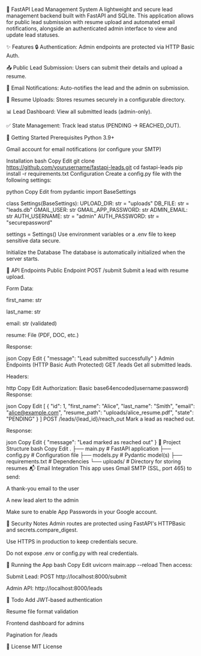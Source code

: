 📇 FastAPI Lead Management System
A lightweight and secure lead management backend built with FastAPI and SQLite. This application allows for public lead submission with resume upload and automated email notifications, alongside an authenticated admin interface to view and update lead statuses.

✨ Features
🔒 Authentication: Admin endpoints are protected via HTTP Basic Auth.

📤 Public Lead Submission: Users can submit their details and upload a resume.

📧 Email Notifications: Auto-notifies the lead and the admin on submission.

📁 Resume Uploads: Stores resumes securely in a configurable directory.

📊 Lead Dashboard: View all submitted leads (admin-only).

✅ State Management: Track lead status (PENDING → REACHED_OUT).

🚀 Getting Started
Prerequisites
Python 3.9+

Gmail account for email notifications (or configure your SMTP)

Installation
bash
Copy
Edit
git clone https://github.com/yourusername/fastapi-leads.git
cd fastapi-leads
pip install -r requirements.txt
Configuration
Create a config.py file with the following settings:

python
Copy
Edit
from pydantic import BaseSettings

class Settings(BaseSettings):
    UPLOAD_DIR: str = "uploads"
    DB_FILE: str = "leads.db"
    GMAIL_USER: str
    GMAIL_APP_PASSWORD: str
    ADMIN_EMAIL: str
    AUTH_USERNAME: str = "admin"
    AUTH_PASSWORD: str = "securepassword"

settings = Settings()
Use environment variables or a .env file to keep sensitive data secure.

Initialize the Database
The database is automatically initialized when the server starts.

🔧 API Endpoints
Public Endpoint
POST /submit
Submit a lead with resume upload.

Form Data:

first_name: str

last_name: str

email: str (validated)

resume: File (PDF, DOC, etc.)

Response:

json
Copy
Edit
{ "message": "Lead submitted successfully" }
Admin Endpoints (HTTP Basic Auth Protected)
GET /leads
Get all submitted leads.

Headers:

http
Copy
Edit
Authorization: Basic base64encoded(username:password)
Response:

json
Copy
Edit
[
  {
    "id": 1,
    "first_name": "Alice",
    "last_name": "Smith",
    "email": "alice@example.com",
    "resume_path": "uploads/alice_resume.pdf",
    "state": "PENDING"
  }
]
POST /leads/{lead_id}/reach_out
Mark a lead as reached out.

Response:

json
Copy
Edit
{ "message": "Lead marked as reached out" }
📂 Project Structure
bash
Copy
Edit
.
├── main.py              # FastAPI application
├── config.py            # Configuration file
├── models.py            # Pydantic model(s)
├── requirements.txt     # Dependencies
└── uploads/             # Directory for storing resumes
📬 Email Integration
This app uses Gmail SMTP (SSL, port 465) to send:

A thank-you email to the user

A new lead alert to the admin

Make sure to enable App Passwords in your Google account.

🔐 Security Notes
Admin routes are protected using FastAPI's HTTPBasic and secrets.compare_digest.

Use HTTPS in production to keep credentials secure.

Do not expose .env or config.py with real credentials.

🧪 Running the App
bash
Copy
Edit
uvicorn main:app --reload
Then access:

Submit Lead: POST http://localhost:8000/submit

Admin API: http://localhost:8000/leads

📌 Todo
 Add JWT-based authentication

 Resume file format validation

 Frontend dashboard for admins

 Pagination for /leads

📃 License
MIT License

